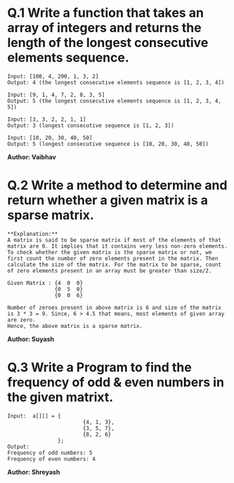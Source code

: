 # Q.1 Write a function that takes an array of integers and returns the length of the longest consecutive elements sequence.
```
Input: [100, 4, 200, 1, 3, 2]
Output: 4 (the longest consecutive elements sequence is [1, 2, 3, 4])

Input: [9, 1, 4, 7, 2, 8, 3, 5]
Output: 5 (the longest consecutive elements sequence is [1, 2, 3, 4, 5])

Input: [3, 3, 2, 2, 1, 1]
Output: 3 (longest consecutive sequence is [1, 2, 3])

Input: [10, 20, 30, 40, 50]
Output: 5 (longest consecutive sequence is [10, 20, 30, 40, 50])
```

**Author: Vaibhav**

# Q.2 Write a method to determine and return whether a given matrix is a sparse matrix.
```
**Explanation:**
A matrix is said to be sparse matrix if most of the elements of that matrix are 0. It implies that it contains very less non-zero elements.
To check whether the given matrix is the sparse matrix or not, we first count the number of zero elements present in the matrix. Then
calculate the size of the matrix. For the matrix to be sparse, count of zero elements present in an array must be greater than size/2.

Given Matrix : {4  0  0}
               {0  5  0}
               {0  0  6}

Number of zeroes present in above matrix is 6 and size of the matrix is 3 * 3 = 9. Since, 6 > 4.5 that means, most elements of given array are zero.
Hence, the above matrix is a sparse matrix.
```

**Author: Suyash**

# Q.3 Write a Program to find the frequency of odd & even numbers in the given matrixt.
``` 
Input:  a[][] = {       
                        {4, 1, 3},    
                        {3, 5, 7},    
                        {8, 2, 6}    
                };
Output:
Frequency of odd numbers: 5
Frequency of even numbers: 4

```

**Author: Shreyash**

